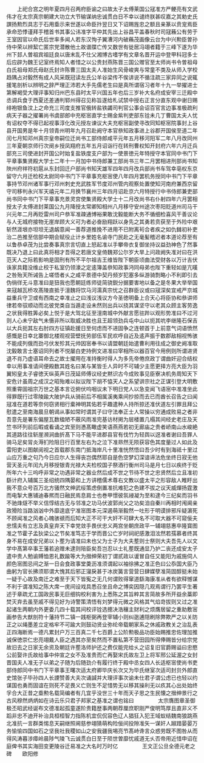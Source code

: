 <!-- { "loadSidebar": true } -->
　　上祀合宫之明年夏四月召两府臣谕之曰故太子太傅莱国公冦准方严鲠亮有文武伟才在太宗真宗朝建大功立大节输谋纳忠诚贯白日不幸以谴终朕甚叹嘉之其勅史氏譔扬勲烈具志于石用埀示来世遂以命臣抃翌日又下诏赐旌忠之额且亲篆以贲宠焉臣承命恐悸谨拜手稽首书其事公讳准字平仲其先出上谷昌平盖春秋时司冦蘓公有劳于王室因官以命氏后世率多闻人若东汉恂子翼漕河内破蘓茂画像云台为中兴勲臣曽孙侍中荣以辨絜亡匿宗党潜散他土故谱牒亡传又数世有徙居冯翊者籍于三峰下遂为华州下邽人曽祖宾祖廷良以唐末乱不仕父湘博古嗜学有文章名晋开运中登甲科冠多士后应辟为魏王记室终焉知人者惜之以公贵封燕陈晋三国公赠官至太师尚书令曽祖母白氏祖母郑氏母赵氏封许陈曹三国太夫人准始生风骨峻爽与常童不类及从师入学校趋隅占对毅然有成人风采既冠读左氏公羊谷梁传不俟讲说不循注疏三家异同之说辄援笔剖析以辨明之辞严理正沛若大手先儒老生曰是真所谓宿习者年十九一举擢进士第解褐受大理评事知归州巴东县时太平兴国五年也后三岁补大名府成安宰三迁殿中丞调兵食于西夏还差通判郓州得召见称旨遂给札试禁中授右正言分直东观中谢日赐绯袍银鱼汶上之命充三司度支推官俄转盐铁蠲司判官公事会诏百官言边事准极疏利病天子器之擢署尚书虞部郎中充枢宻直学士赐金紫判吏部东铨未几丁曹国太夫人忧有诏权夺不得已起视事淳化改元授左谏议大夫充枢宻副使寻改同知枢宻院事封上谷县开国男是年十月领青州明年九月召赴阙守本官叅知政事进上谷郡开国侯至道二年闰七月知邓州真宗皇帝嗣位迁尚书工部侍郎咸平元年五月移河阳军二年八月改同州三年夏朝京师行次阌乡授凤翔府五年五月诏诣行在转刑曹权知开封府六年六月迁兵部充三司使进封开国公时始复盐铁度支户部为一使景徳元年特授守本官同中书门下平章事集贤殿大学士二年十一月加中书侍郎兼工部尚书三年二月罢相进刑部尚书知陜州府祥符初扈从东封回迁户部尚书知天雄军四年四月改兵部尚书车驾幸亳权东京留守六月迁检校太尉同中书门下平章事充枢宻使八年四月罢机务授同中书门下平章事持节邓州诸军事行邓州刺史充武胜军节度邓州管内观察处置使知河南府兼西京留守司移判永兴军天禧元年二月换节襄州三年四月诏赴京六月特授行中书侍郎兼吏部尚书同中书门下平章事充景灵宫使集贤殿大学士十二月改尚书右仆射四年六月罢相授太子太傅进封莱国公九月降授太常卿知相州八月移守安州途次枣阳贬道州司马干兴元年二月再贬雷州司户叅军准疎通博裕果敢沈毅能断大务不循细检喜风干善议论与人无城府接物无崖岸顾大义可为者必奋励翔跃以身先之其勇若贲获至于外险中艰斩然涯垠亦坦坦无退衂意闻一善荐道推挽不进用不已附离茍合者疾之如仇雠初补吏治二邑推至信部中期会赋役止计乡里姓名谕寺门民赴之无毫髪稽迟者本道论荐至有以鲁恭卓茂为比尝奏事真宗言切直上怒起准以手攀帝衣复御坐持议益劲神色了然事既决乃退上曰此真将相才吾得之若唐文皇倚魏郑公尔岁大旱上问政阙失准对曰在洪范天人之际若影响是固刑有所不平尔祖吉王维皆陛下朝臣顷曲法受财各以万计吉伏诛家具籍没维止校于私室仍领濠之定逺簿盖叅知政事沔同母弟也陛下重轻如是亢暵之咎殆天所诫告上嗟悟者乆之咸平景德中契丹频岁犯塞多纵游骑剽略小不利即引去伪徜徉无斗意准曰是狃我也愿朝廷练师徒简骁鋭分据要害地以备之是冬果大举举国来冦越瓦桥攻髙陵直抵于澶魏将饮马河濡真宗忧之召群臣议或曰冦深矣宜戒严京城益重兵守卫或有西南之幸准止之曰浅议浅议方今圣徳明备上合天心将臣协和叅讲师律若帝驭顺动而北彼党类自当遁走设未然则出兵以挠其谋坚守以老其众顾主客劳逸之状我得胜筭必矣上悦于是大驾北征至澶南城中外献言愿驻跸以观形势准曰不过河则人心未宁敌气未慑非所以取威决胜也且王超领劲兵屯中山以扼其吭李继隆石保吉以大兵扼其左右肘四方征镇赴援日至何虑而不进固争之连顿首于上前意气词语愤然感慨是日幸北寨御北楼观视营壁抚劳部伍军民欢呼自近及逺声振于数郡敌相视怖骇不能成列俄而劲弓伏发殄其元帅因宻奉书以请盟朝廷始遣曹利用往成之御史阙准取沈毅敢言士塞诏同列者不悦屡白吏持例文进准曰宰相所以器百官今用例则所谓进贤退不肖乃虚语耳命去之故士擢用在准持衡时得人为多先帝倦庶政丁谓曲奸迎合结权幸以用事准请间便殿数其姓名曰某与某皆壬人异时不可辅少主愿更择方亮大臣为羽翼矧皇太子睿徳天纵英声日茂延师傅议经史黙识古今成败事见臣寮决机务周知天下安危计虽周之成汉之昭殆难以拟议陛下胡不恊天人之系望讲宗社之正谋引登大明敷照重霄固祖宗万世之基本言讫俯伏呜咽议未下明日党人以急变闻飞语宻中准准坐此得罪既行过零陵踰大陂护兵从骑前后不相属溪夷乘间抄掠而去已而酋长召告之曰闻冦准在道若等奈何窃贤相行槖神明其佑若乎趣遣种人持所掠还准伏道左引罪且拜公慰遣之至南海晨旦朝谒从事如常时谓其子曰守法奉正士人常操以穷通成败易之者非吾意先是署东偏屋瓦数楹陋不蔽风雨准完基访材掲为层楼置几榻其间经史老庄及天竺书环列前后暇或看诵之宾至则慿髙瞰虚笑语燕燕若初无廊庙之贵者峤南山水峻絶其道路往往斩崖濒涧曲折髙下马不能平进郡县官有伐竹为轻舆以迓准者谢曰吾罪人骑马足矣冐炎溽扪险阻日行百里左右为之泣下准昻然无陨获容色其度量过人如此及雷阳吏以图献阅视之首载郡东南门抵海岸凡十里准恍然悟曰吾少时有到海祗十里过山应万重之句乃今日应尔人生得丧岂偶然耶自是色空梦幻深谙谛法危坐终日寂无他营天圣元年闰九月移授银青光禄大夫检校国子祭酒行衡州司马是月七日以疾终于贬所年六十三呜呼非常之功遇非常之器业然后成不世之节待不世之忠贤然后立且准初繇计府入辅属三圣绍统四隅晏和上方讲稽儒术尊右文教以盛太平之形容敌人睢盱出我不意众号百万北方骚然文绅武绥策虑倒置准抗难犯之色建不拔之议天威燀扬霆激而电掣大惠铺迪春熈而日融民焉息肩士也巻甲憬彼氛祲凝为至和逮今三纪矣而羽书不驰烽燧不举义信惇结古无与邻准之功马伏波郭尚父之功矣洎自秦川再相时闱阃亲政猾险当路汹汹中外靡遑底宁准宻图本元深遏萌渐毅然一吐形于明谟排邪斥疑濵死不顾闻准之风者心魄骇禠而后知大正不可干大奸不可肆大名不可取大器不可窥佞夫忠懦夫有立志及真皇弃天下幸党敛手畏伏忠义两宫坐朝庶政平一辅翊慈惠卒隆寳图准之节霍子孟狄梁公之节矣准笃志于学而晋公亡岁时祠祀感激泪泫然若孺慕者终其身不易在成安兄弟以卜塟为请准曰未也父为士子为大夫塟则士祭则大夫吾先人以文学中髙第卒事王藩若追赠未逮则陪臣矣吾岂忍以士礼塟既通显乃护二丧还成安太子遣中贵人勉谕赙恤恩礼数踰等大为搢绅荣初丁谓贰政以谖冒自任又能阳为戚施伺人颜色宻图忌间之渐一日会食政事堂羮沥准须谓起以袖徐拂之准正色曰公忝国大臣乃曲躬为官长拂须耶谓大愧其后邪正寖戾甚于冰炭簧言营营日肆媒孽准简固醇挺未始一疑于心故及南迁之难至于天下皆寃之无几何谓败得窜道繇海康准从者有欲释憾谋不利于谓准知之陈大席一庑间设戏具悉召坐且命之博奕因隠几观焉谓行乃罢平生著述于章疏尤工国政民事无巨细钩校利害为上悉陈之其旨粹其言简故多所开益余藁即焚灭弃去虽至戚不得见好为诗警策清悟有刘梦得元微之风格其气焰竒拔则又过之准起诸生两朝内外更委几四十载其间校评铨选摠决浩穰主财利之烦膺居留之重助敷宻画参告大猷剖符十藩持节二镇一践枢弼再登宰辅小则纠逖逋隠刷除弊欺严之以关防正之以绳墨差立定格牢不可踰大则鼓动贤业弥纶帝载朝家系之休戚政教关之治乱表正四海断焉一德凡累封户万三百真二千七百爵上公阶勲极品功臣始赐推忠佐理加推诚保徳崇仁忠亮翊戴人臣之遇其亦至矣然而不置私第不营田园所得俸赐皆分给宗党故旧去之日家无余资及朝廷许塟洛师护还之费仅能完给乆之诏复旧官爵赐谥曰忠愍公前娶许氏故给事中仲宣之女不及准贵而亡再娶宋氏故左卫上将军邢公延渥之女封晋国夫人准无子以弟之子随为后随劲介有履行终于殿中丞女四人长适枢宻使尚书吏部侍郎同中书门下平章事王曙次适太府卿毕庆长次又为毕氏继室次适司封贠外郎直史馆张子毕孙四人长諲赞善大夫次诵諴并大理评事次谕未仕君子谓公虑已也轻以约谋国也勇而固谊在则死不足畏义亡则生不足惜势无以移其操利无以疚其心出处始终孚合大正昔之埀勲名载简编者有几宜乎没世三十年而天子思之生民懐之搢绅景行之古风穆然炳炳如在诗云乐只君子邦家之基准之谓也铭曰
　　
　　太宗膺图章圣御极丕昭武经诞布文德准起孤童遂阶贵籍歴事两朝荐厘庶职刚严俊明笃厚且直非义不蹈非忠不迪开补治具桓桓智力指陈机宜侃侃容色辽人猖狂入犯王域蚁结魏南狼跳燕北准抗一言群类惕息天嗣继照阃慈参翊猜萌构险佞间投隙准矢一谋奸人踧踖晏晏万务愉愉四国如石之坚我社我稷如山之安我疆我埸亮节髙峙谗言众惑劳既不图咎从而得风涛暮涉瘴岭晨陟气陵飞云诚贯白日至于陨世曽靡忧戚道无乆否帝用近惜申诏在庭俾书其实海田变更陵谷迁易准之大名时万时亿
　　
　　王文正公旦全德元老之碑　　欧阳修
　　
